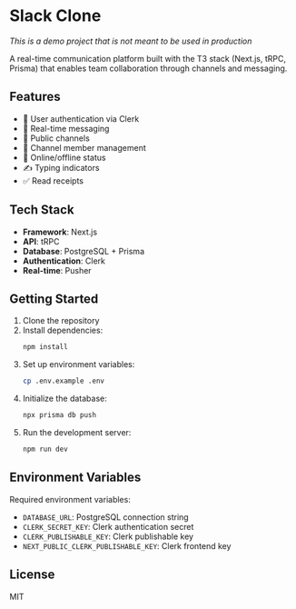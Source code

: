 # Slack Clone

*This is a demo project that is not meant to be used in production*

A real-time communication platform built with the T3 stack (Next.js, tRPC, Prisma) that enables team collaboration through channels and messaging.

## Features

- 🔐 User authentication via Clerk
- 💬 Real-time messaging
- 📢 Public channels
- 👥 Channel member management
- 🔄 Online/offline status
- ✍️ Typing indicators
- ✅ Read receipts

## Tech Stack

- **Framework**: Next.js
- **API**: tRPC
- **Database**: PostgreSQL + Prisma
- **Authentication**: Clerk
- **Real-time**: Pusher

## Getting Started

1. Clone the repository
2. Install dependencies:
   ```bash
   npm install
   ```
3. Set up environment variables:
   ```bash
   cp .env.example .env
   ```
4. Initialize the database:
   ```bash
   npx prisma db push
   ```
5. Run the development server:
   ```bash
   npm run dev
   ```

## Environment Variables

Required environment variables:
- `DATABASE_URL`: PostgreSQL connection string
- `CLERK_SECRET_KEY`: Clerk authentication secret
- `CLERK_PUBLISHABLE_KEY`: Clerk publishable key
- `NEXT_PUBLIC_CLERK_PUBLISHABLE_KEY`: Clerk frontend key

## License

MIT
